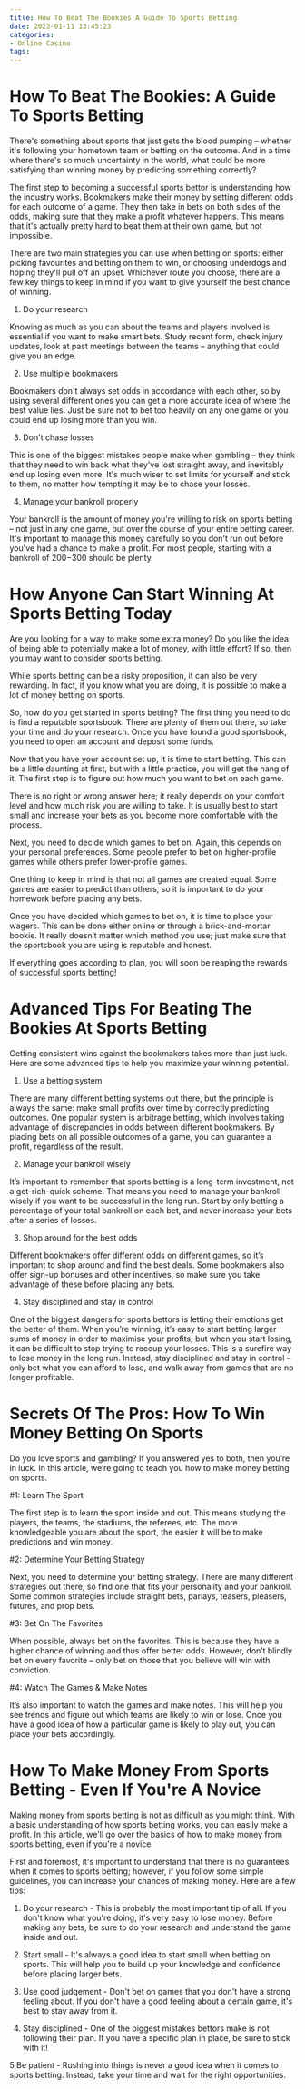 ```yaml
---
title: How To Beat The Bookies A Guide To Sports Betting
date: 2023-01-11 13:45:23
categories:
- Online Casino
tags:
---
```



#  How To Beat The Bookies: A Guide To Sports Betting

There's something about sports that just gets the blood pumping – whether it's following your hometown team or betting on the outcome. And in a time where there's so much uncertainty in the world, what could be more satisfying than winning money by predicting something correctly?

The first step to becoming a successful sports bettor is understanding how the industry works. Bookmakers make their money by setting different odds for each outcome of a game. They then take in bets on both sides of the odds, making sure that they make a profit whatever happens. This means that it's actually pretty hard to beat them at their own game, but not impossible.

There are two main strategies you can use when betting on sports: either picking favourites and betting on them to win, or choosing underdogs and hoping they'll pull off an upset. Whichever route you choose, there are a few key things to keep in mind if you want to give yourself the best chance of winning.

1) Do your research

Knowing as much as you can about the teams and players involved is essential if you want to make smart bets. Study recent form, check injury updates, look at past meetings between the teams – anything that could give you an edge.

2) Use multiple bookmakers

Bookmakers don't always set odds in accordance with each other, so by using several different ones you can get a more accurate idea of where the best value lies. Just be sure not to bet too heavily on any one game or you could end up losing more than you win.

3) Don't chase losses

This is one of the biggest mistakes people make when gambling – they think that they need to win back what they've lost straight away, and inevitably end up losing even more. It's much wiser to set limits for yourself and stick to them, no matter how tempting it may be to chase your losses.

4) Manage your bankroll properly

Your bankroll is the amount of money you're willing to risk on sports betting – not just in any one game, but over the course of your entire betting career. It's important to manage this money carefully so you don't run out before you've had a chance to make a profit. For most people, starting with a bankroll of $200-$300 should be plenty.

#  How Anyone Can Start Winning At Sports Betting Today

Are you looking for a way to make some extra money? Do you like the idea of being able to potentially make a lot of money, with little effort? If so, then you may want to consider sports betting.

While sports betting can be a risky proposition, it can also be very rewarding. In fact, if you know what you are doing, it is possible to make a lot of money betting on sports.

So, how do you get started in sports betting? The first thing you need to do is find a reputable sportsbook. There are plenty of them out there, so take your time and do your research. Once you have found a good sportsbook, you need to open an account and deposit some funds.

Now that you have your account set up, it is time to start betting. This can be a little daunting at first, but with a little practice, you will get the hang of it. The first step is to figure out how much you want to bet on each game.

There is no right or wrong answer here; it really depends on your comfort level and how much risk you are willing to take. It is usually best to start small and increase your bets as you become more comfortable with the process.

Next, you need to decide which games to bet on. Again, this depends on your personal preferences. Some people prefer to bet on higher-profile games while others prefer lower-profile games.

One thing to keep in mind is that not all games are created equal. Some games are easier to predict than others, so it is important to do your homework before placing any bets.

Once you have decided which games to bet on, it is time to place your wagers. This can be done either online or through a brick-and-mortar bookie. It really doesn’t matter which method you use; just make sure that the sportsbook you are using is reputable and honest.

If everything goes according to plan, you will soon be reaping the rewards of successful sports betting!

#  Advanced Tips For Beating The Bookies At Sports Betting

Getting consistent wins against the bookmakers takes more than just luck. Here are some advanced tips to help you maximize your winning potential.

1. Use a betting system

There are many different betting systems out there, but the principle is always the same: make small profits over time by correctly predicting outcomes. One popular system is arbitrage betting, which involves taking advantage of discrepancies in odds between different bookmakers. By placing bets on all possible outcomes of a game, you can guarantee a profit, regardless of the result.

2. Manage your bankroll wisely

It’s important to remember that sports betting is a long-term investment, not a get-rich-quick scheme. That means you need to manage your bankroll wisely if you want to be successful in the long run. Start by only betting a percentage of your total bankroll on each bet, and never increase your bets after a series of losses.

3. Shop around for the best odds

Different bookmakers offer different odds on different games, so it’s important to shop around and find the best deals. Some bookmakers also offer sign-up bonuses and other incentives, so make sure you take advantage of these before placing any bets.

4. Stay disciplined and stay in control

One of the biggest dangers for sports bettors is letting their emotions get the better of them. When you’re winning, it’s easy to start betting larger sums of money in order to maximise your profits; but when you start losing, it can be difficult to stop trying to recoup your losses. This is a surefire way to lose money in the long run. Instead, stay disciplined and stay in control – only bet what you can afford to lose, and walk away from games that are no longer profitable.

#  Secrets Of The Pros: How To Win Money Betting On Sports

Do you love sports and gambling? If you answered yes to both, then you’re in luck. In this article, we’re going to teach you how to make money betting on sports.

#1: Learn The Sport

The first step is to learn the sport inside and out. This means studying the players, the teams, the stadiums, the referees, etc. The more knowledgeable you are about the sport, the easier it will be to make predictions and win money.

#2: Determine Your Betting Strategy

Next, you need to determine your betting strategy. There are many different strategies out there, so find one that fits your personality and your bankroll. Some common strategies include straight bets, parlays, teasers, pleasers, futures, and prop bets.

#3: Bet On The Favorites

When possible, always bet on the favorites. This is because they have a higher chance of winning and thus offer better odds. However, don’t blindly bet on every favorite – only bet on those that you believe will win with conviction.

#4: Watch The Games & Make Notes

It’s also important to watch the games and make notes. This will help you see trends and figure out which teams are likely to win or lose. Once you have a good idea of how a particular game is likely to play out, you can place your bets accordingly.

#  How To Make Money From Sports Betting - Even If You're A Novice

Making money from sports betting is not as difficult as you might think. With a basic understanding of how sports betting works, you can easily make a profit. In this article, we'll go over the basics of how to make money from sports betting, even if you're a novice.

First and foremost, it's important to understand that there is no guarantees when it comes to sports betting; however, if you follow some simple guidelines, you can increase your chances of making money. Here are a few tips:

1. Do your research - This is probably the most important tip of all. If you don't know what you're doing, it's very easy to lose money. Before making any bets, be sure to do your research and understand the game inside and out.

2. Start small - It's always a good idea to start small when betting on sports. This will help you to build up your knowledge and confidence before placing larger bets.

3. Use good judgement - Don't bet on games that you don't have a strong feeling about. If you don't have a good feeling about a certain game, it's best to stay away from it.

4. Stay disciplined - One of the biggest mistakes bettors make is not following their plan. If you have a specific plan in place, be sure to stick with it!

5 Be patient - Rushing into things is never a good idea when it comes to sports betting. Instead, take your time and wait for the right opportunities.